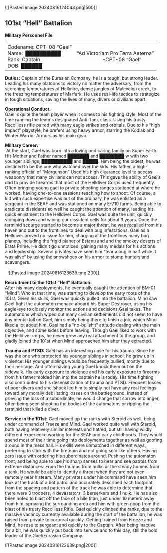 ![[Pasted image 20240816124043.png|500]]

## 101st “Hell” Battalion
**Military Personnel File**

|                                                                              |                                                                           |
| ---------------------------------------------------------------------------- | ------------------------------------------------------------------------- |
| Codename: CPT-08 “Gael”<br>Name:  ██████████<br>Rank: Captain<br>DOB: ██████ | “Ad Victoriam Pro Terra Aeterna”    <br>                   -CPT-08 “Gael” |

**Duties:**
Captain of the Eurasian Company, he is a tough, but strong leader. Leading his many platoons to victory no matter the adversary, from the scorching temperatures of Hellmire, dense jungles of Malevelon creek, to the freezing temperatures of Marfark. He uses real-life tactics to strategize in tough situations, saving the lives of many, divers or civilians apart.



**Operational Conduct:**  
Gael is quite the team player when it comes to his fighting style, Most of the time running the team's designated Anti-Tank class. Using his trusty Recoilless rifle paired with many eagle strikes and orbitals. Due to his “high impact” playstyle, he prefers using heavy armor, starring the Kodiak and Winter Warrior Armors as his main gear.   


  
**Military Career:**  
 At the start, Gael was born into a loving and caring family on Super Earth. His Mother and Father named ███████ and ████████ w with two younger siblings, ██████████ and █████. Him being the oldest, he was destined to be the one who watched over the kids. His father, a high-ranking official of “Morgunson” Used his high clearance level to access weaponry that many civilians can not access. This gave the ability of Gael’s dad to provide firearms that most of the Helldiver Corps used frequently. Often bringing young gael to private shooting ranges stationed at where he worked, having one-to-one sessions teaching how to shoot. Of course, a kid with such expertise was out of the ordinary, he was enlisted as a sergeant in the SEAF and was stationed on many E-710 farms. Being able to eradicate dissidents so well he caught the attention of many, leading his quick enlistment to the Helldiver Corps. Gael was quite the unit, quickly stomping down and wiping our dissident cells for about 3 years. Once the terminid scourge started to become a major threat, he was recalled from his haven and put to the frontlines to deal with bug infestations. Gael as a Helldiver proved no issue for him, charging at the frontlines many bug planets, including the frigid planet of Estanu and and the smokey deserts of Erata Prime. He didn't go unnoticed, gaining many medals for his actions and leadership. Several privates have seen him “tear a bug in half while it was alive” by using the snowshoes on his armor to stomp hunters and scavengers.                                                                                                                             
 
                                                           
 
![[Pasted image 20240816123639.png|200]]


**Recruitment to the 101st “Hell” Battalion:**  
After his many deployments, he eventually caught the attention of BM-01 “Mind”. Who at that time, was starting to develop the early roots of the 101st. Given his skills, Gael was quickly pulled into the battalion. Mind saw Gael fight the automaton menace aboard his Super Destroyer, using his eagle-eye to closely monitor the actions and decisions Gael takes. The automatons which wiped out many civilian settlements did not seem to have any mental toll on Gael, him simply being there to finish a job, which Mind liked a lot about him. Gael had a “no-bullshit” attitude dealing with the main objective, and some sides before leaving. Though Gael liked to work with the Helldiver corps, he never grew any real attachment to the group, and gladly joined the 101st when Mind approached him after they extracted.


**Trauma and PTSD:**
Gael has an interesting case for his trauma. Since he was the one who protected his younger siblings in school, he grew up in violence. His younger siblings would be frequently bullied, mostly due to their heritage. And often having young Gael knock them out on the sidewalk. His early exposure to violence and his early exposure to firearms from his father molded him into the captain he is today. His time fighting also contributed to his desensitization of trauma and PTSD. Frequent losses of poor divers and shellshock led him to simply not have any real feelings toward any morally debilitating losses on the battleground. Instead of grieving the loss of a subordinate, he would change that sorrow into anger, often being seen shooting the bodies of the automatons or ripping the terminid that killed a diver.


**Service in the 101st:**
Gael moved up the ranks with Steroid as well, being under command of Freeze and Mind. Gael worked quite well with Steroid, both having relatively similar interests and hatred, but still having wildly different experience working for the SEAF and early childhoods. They would spend most of their time going into deployments together as well as goofing around in the mess hall. His skills were unmatched in different ways, preferring to stick with the fireteam and not going solo like others. Having zero issue with ordering his subordinates around. Pushing the automaton front, and being able to use his sharp senses to hear and see patrols from extreme distances. From the thumps from hulks or the steady humms from a tank. He would be able to identify a threat when they are not even remotely near histeam. Many privates under his command have seen him look at the track of a bot patrol and accurately described each footprint, from the spacing and pattern of the track he was able to determine that there were 3 troopers, 4 devastators, 3 berserkers and 1 hulk. He has also been noted to blast off the face of a bile titan, just under 10 meters away from him, spraying the surrounding area and him with green goop from the blast of his trusty Recoilless Rifle. Gael quickly climbed the ranks, due to the massive vacancy currently available during the start of the battalion, he was raised from private to corporal quickly. Getting trained from Freeze and Mind, he rose to sergeant and quickly to the Captain. After being inactive for a bit, he was quickly put back into service and to this day, still the bold leader of the Gael/Eurasian Company.


![[Pasted image 20240816123639.png|200]]
